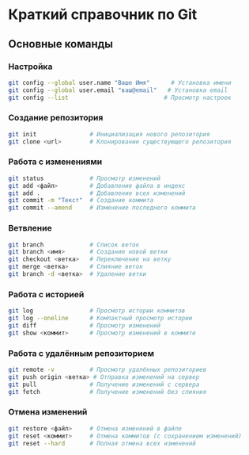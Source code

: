 # Краткий справочник по Git

## Основные команды

### Настройка
```bash
git config --global user.name "Ваше Имя"      # Установка имени
git config --global user.email "ваш@email"   # Установка email
git config --list                           # Просмотр настроек
```

### Создание репозитория
```bash
git init               # Инициализация нового репозитория
git clone <url>        # Клонирование существующего репозитория
```

### Работа с изменениями
```bash
git status             # Просмотр изменений
git add <файл>         # Добавление файла в индекс
git add .              # Добавление всех изменений
git commit -m "Текст"  # Создание коммита
git commit --amend     # Изменение последнего коммита
```

### Ветвление
```bash
git branch             # Список веток
git branch <имя>       # Создание новой ветки
git checkout <ветка>   # Переключение на ветку
git merge <ветка>      # Слияние веток
git branch -d <ветка>  # Удаление ветки
```

### Работа с историей
```bash
git log                # Просмотр истории коммитов
git log --oneline      # Компактный просмотр истории
git diff               # Просмотр изменений
git show <коммит>      # Просмотр изменений в коммите
```

### Работа с удалённым репозиторием
```bash
git remote -v          # Просмотр удалённых репозиториев
git push origin <ветка> # Отправка изменений на сервер
git pull               # Получение изменений с сервера
git fetch              # Получение изменений без слияния
```

### Отмена изменений
```bash
git restore <файл>     # Отмена изменений в файле
git reset <коммит>     # Отмена коммитов (с сохранением изменений)
git reset --hard       # Полная отмена всех изменений
```
